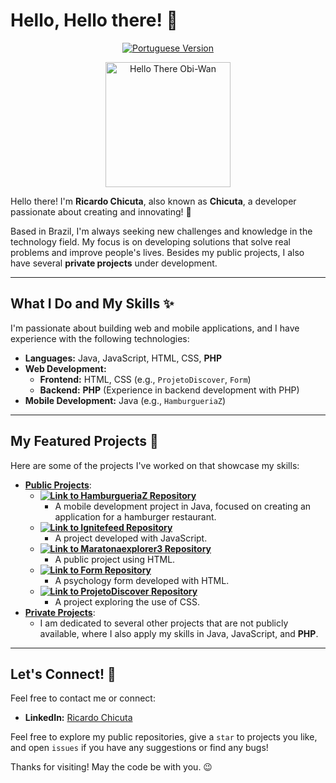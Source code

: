 # Hello, Hello there! 👋

<p align="center">
  <a href="README.md">
    <img src="https://img.shields.io/badge/Vers%C3%A3o%20em%20Portugu%C3%AAs-Clique%20aqui-green?style=for-the-badge&logo=appveyor" alt="Portuguese Version">
  </a>
</p>

<p align="center">
  <img src="https://media.giphy.com/media/hvRJCLFz9vDqw/giphy.gif" alt="Hello There Obi-Wan" width="200"/>
</p>

Hello there! I'm **Ricardo Chicuta**, also known as **Chicuta**, a developer passionate about creating and innovating! 🚀

Based in Brazil, I'm always seeking new challenges and knowledge in the technology field. My focus is on developing solutions that solve real problems and improve people's lives. Besides my public projects, I also have several **private projects** under development.

---

## What I Do and My Skills ✨

I'm passionate about building web and mobile applications, and I have experience with the following technologies:

* **Languages:** Java, JavaScript, HTML, CSS, **PHP**
* **Web Development:**
    * **Frontend:** HTML, CSS (e.g., `ProjetoDiscover`, `Form`)
    * **Backend:** **PHP** (Experience in backend development with PHP)
* **Mobile Development:** Java (e.g., `HamburgueriaZ`)

---

## My Featured Projects 🌟

Here are some of the projects I've worked on that showcase my skills:

* **<ins>Public Projects</ins>**:
    * **[![Link to HamburgueriaZ Repository](https://img.shields.io/badge/HamburgueriaZ-Java-orange)](https://github.com/Chicuta/HamburgueriaZ)**
        * A mobile development project in Java, focused on creating an application for a hamburger restaurant.
    * **[![Link to Ignitefeed Repository](https://img.shields.io/badge/Ignitefeed-JavaScript-yellow)](https://github.com/Chicuta/Ignitefeed)**
        * A project developed with JavaScript.
    * **[![Link to Maratonaexplorer3 Repository](https://img.shields.io/badge/Maratonaexplorer3-HTML-blue)](https://github.com/Chicuta/Maratonaexplorer3)**
        * A public project using HTML.
    * **[![Link to Form Repository](https://img.shields.io/badge/Form-HTML-red)](https://github.com/Chicuta/Form)**
        * A psychology form developed with HTML.
    * **[![Link to ProjetoDiscover Repository](https://img.shields.io/badge/ProjetoDiscover-CSS-green)](https://github.com/Chicuta/ProjetoDiscover)**
        * A project exploring the use of CSS.
* **<ins>Private Projects</ins>**:
    * I am dedicated to several other projects that are not publicly available, where I also apply my skills in Java, JavaScript, and **PHP**.

---

## Let's Connect! 🤝

Feel free to contact me or connect:

* **LinkedIn:** [Ricardo Chicuta](https://www.linkedin.com/in/ricardo-chicuta/)

Feel free to explore my public repositories, give a `star` to projects you like, and open `issues` if you have any suggestions or find any bugs!

Thanks for visiting! May the code be with you. 😉

